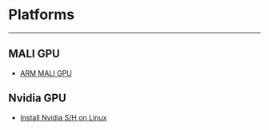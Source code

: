 # Platforms

---

## MALI GPU

* [ARM MALI GPU](https://streamhpc.com/knowledge/sdks/arm-mali/)


## Nvidia GPU

* [Install Nvidia S/H on Linux](https://cgabc.xyz/posts/8ea3e283/)
